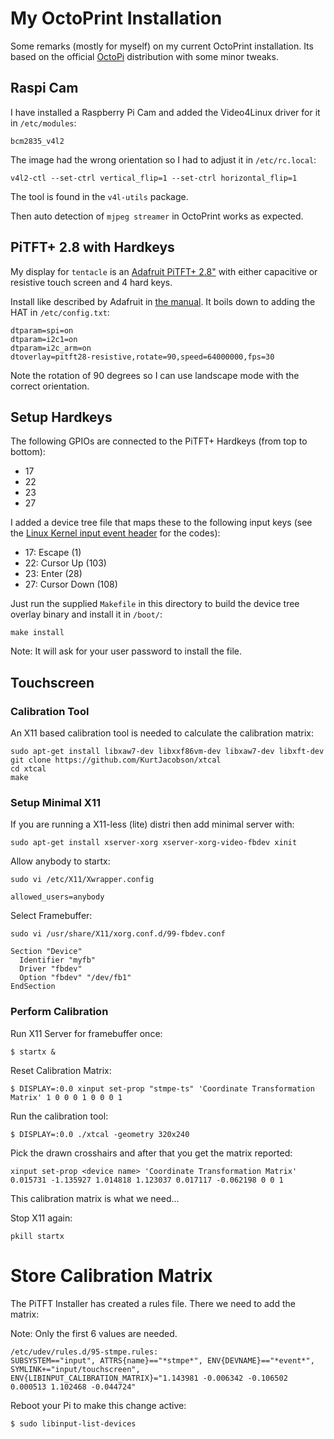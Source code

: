 # My OctoPrint Installation

Some remarks (mostly for myself) on my current OctoPrint installation.
Its based on the official [OctoPi][1] distribution with some minor tweaks.

## Raspi Cam

I have installed a Raspberry Pi Cam and added the Video4Linux driver for it
in  `/etc/modules`:

```
bcm2835_v4l2
```

The image had the wrong orientation so I had to adjust it in `/etc/rc.local`:

```
v4l2-ctl --set-ctrl vertical_flip=1 --set-ctrl horizontal_flip=1
```

The tool is found in the `v4l-utils` package.

Then auto detection of `mjpeg streamer` in OctoPrint works as expected.

## PiTFT+ 2.8 with Hardkeys

My display for `tentacle` is an [Adafruit PiTFT+ 2.8"][2] with either
capacitive or resistive touch screen and 4 hard keys.

Install like described by Adafruit in [the manual][3].
It boils down to adding the HAT in `/etc/config.txt`:

```
dtparam=spi=on
dtparam=i2c1=on
dtparam=i2c_arm=on
dtoverlay=pitft28-resistive,rotate=90,speed=64000000,fps=30
```

Note the rotation of 90 degrees so I can use landscape mode with the correct
orientation.

## Setup Hardkeys

The following GPIOs are connected to the PiTFT+ Hardkeys (from top to bottom):

* 17
* 22
* 23
* 27

I added a device tree file that maps these to the following input keys (see
the [Linux Kernel input event header][4] for the codes):

* 17: Escape (1)
* 22: Cursor Up (103)
* 23: Enter (28)
* 27: Cursor Down (108)

Just run the supplied `Makefile` in this directory to build the device tree
overlay binary and install it in `/boot/`:

```
make install
```

Note: It will ask for your user password to install the file.

## Touchscreen

### Calibration Tool

An X11 based calibration tool is needed to calculate the calibration matrix:

```
sudo apt-get install libxaw7-dev libxxf86vm-dev libxaw7-dev libxft-dev
git clone https://github.com/KurtJacobson/xtcal
cd xtcal
make
```

### Setup Minimal X11

If you are running a X11-less (lite) distri then add minimal server with:

```
sudo apt-get install xserver-xorg xserver-xorg-video-fbdev xinit
```

Allow anybody to startx:

```
sudo vi /etc/X11/Xwrapper.config

allowed_users=anybody
```

Select Framebuffer:

```
sudo vi /usr/share/X11/xorg.conf.d/99-fbdev.conf

Section "Device"  
  Identifier "myfb"
  Driver "fbdev"
  Option "fbdev" "/dev/fb1"
EndSection
```

### Perform Calibration

Run X11 Server for framebuffer once:

```
$ startx &
```

Reset Calibration Matrix:

```
$ DISPLAY=:0.0 xinput set-prop "stmpe-ts" 'Coordinate Transformation Matrix' 1 0 0 0 1 0 0 0 1
```

Run the calibration tool:

```
$ DISPLAY=:0.0 ./xtcal -geometry 320x240
```

Pick the drawn crosshairs and after that you get the matrix reported:

```
xinput set-prop <device name> 'Coordinate Transformation Matrix' 0.015731 -1.135927 1.014818 1.123037 0.017117 -0.062198 0 0 1
```

This calibration matrix is what we need...

Stop X11 again:

```
pkill startx
```

# Store Calibration Matrix

The PiTFT Installer has created a rules file. There we need to add the matrix:

Note: Only the first 6 values are needed.

```
/etc/udev/rules.d/95-stmpe.rules:
SUBSYSTEM=="input", ATTRS{name}=="*stmpe*", ENV{DEVNAME}=="*event*", SYMLINK+="input/touchscreen", ENV{LIBINPUT_CALIBRATION_MATRIX}="1.143981 -0.006342 -0.106502 0.000513 1.102468 -0.044724"
```

Reboot your Pi to make this change active:

```
$ sudo libinput-list-devices
```

[1]: https://octoprint.org/download/
[2]: https://www.adafruit.com/product/2423
[3]: https://learn.adafruit.com/adafruit-pitft-28-inch-resistive-touchscreen-display-raspberry-pi
[4]: https://github.com/torvalds/linux/blob/master/include/uapi/linux/input-event-codes.h

